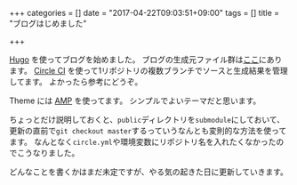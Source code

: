 +++
categories = []
date = "2017-04-22T09:03:51+09:00"
tags = []
title = "ブログはじめました"

+++

[Hugo](//gohugo.io) を使ってブログを始めました。
ブログの生成元ファイル群は[ここ](//github.com/Warashi/warashi.github.io)にあります。
[Circle CI](//ciecleci.com) を使って1リポジトリの複数ブランチでソースと生成結果を管理してます。
よかったら参考にどうぞ。

Theme には [AMP](//github.com/pdevty/amp) を使ってます。
シンプルでよいテーマだと思います。

ちょっとだけ説明しておくと、`public`ディレクトリを`submodule`にしておいて、更新の直前で`git checkout master`するっていうなんとも変則的な方法を使ってます。
なんとなく`circle.yml`や環境変数にリポジトリ名を入れたくなかったのでこうなりました。

どんなことを書くかはまだ未定ですが、やる気の起きた日に更新していきます。
